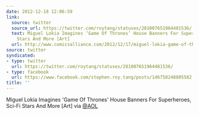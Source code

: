 ```yaml
---
date: 2012-12-18 12:06:59
link:
  source: twitter
  source_url: https://twitter.com/roytang/statuses/281007651964481536/
  text: Miguel Lokia Imagines ‘Game Of Thrones’ House Banners For Superheroes, Sci-Fi
    Stars And More [Art]
  url: http://www.comicsalliance.com/2012/12/17/miguel-lokia-game-of-thrones-house-banners-parody/
source: twitter
syndicated:
- type: twitter
  url: https://twitter.com/roytang/statuses/281007651964481536/
- type: facebook
  url: https://www.facebook.com/stephen.roy.tang/posts/146758248805582
title: ''
---
```


Miguel Lokia Imagines \'Game Of Thrones\' House Banners For Superheroes, Sci-Fi Stars And More [Art] via [@AOL](https://twitter.com/AOL/)